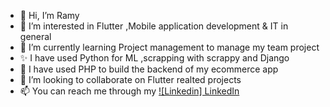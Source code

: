 - 👋 Hi, I’m Ramy
- 👀 I’m interested in Flutter ,Mobile application development & IT in general
- 🌱 I’m currently learning Project management to manage my team project
- ✨ I have used Python for ML ,scrapping with scrappy and Django
- 💫 I have used PHP to build the backend of my ecommerce app
- 💞️ I’m looking to collaborate on Flutter realted projects
- 📫 You can reach me through my [![Linkedin] LinkedIn](https://www.linkedin.com/in/ramins1)

<!---
RotRot-pi/RotRot-pi is a ✨ special ✨ repository because its `README.md` (this file) appears on your GitHub profile.
You can click the Preview link to take a look at your changes.
--->
